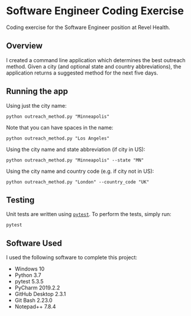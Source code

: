 # Software Engineer Coding Exercise
Coding exercise for the Software Engineer position at Revel Health.

## Overview
I created a command line application which determines the best outreach method.
Given a city (and optional state and country abbreviations), the application returns a suggested method for the next
five days.

## Running the app
Using just the city name:
```commandline
python outreach_method.py "Minneapolis"
```
Note that you can have spaces in the name:
```commandline
python outreach_method.py "Los Angeles"
```
Using the city name and state abbreviation (if city in US):
```commandline
python outreach_method.py "Minneapolis" --state "MN"
```
Using the city name and country code (e.g. if city not in US):
```commandline
python outreach_method.py "London" --country_code "UK"
```

## Testing
Unit tests are written using [`pytest`](https://docs.pytest.org/en/latest/).
To perform the tests, simply run:
```commandline
pytest
```

## Software Used
I used the following software to complete this project:
- Windows 10
- Python 3.7
- pytest 5.3.5
- PyCharm 2019.2.2
- GitHub Desktop 2.3.1
- Git Bash 2.23.0
- Notepad++ 7.8.4
